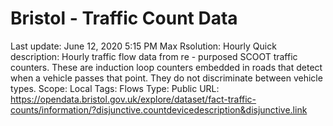 # Bristol - Traffic Count Data

Last update: June 12, 2020 5:15 PM
Max Rsolution: Hourly
Quick description: Hourly traffic flow data from re - purposed SCOOT traffic counters. These are induction loop counters embedded in roads that detect when a vehicle passes that point. They do not discriminate between vehicle types.
Scope: Local
Tags: Flows
Type: Public
URL: https://opendata.bristol.gov.uk/explore/dataset/fact-traffic-counts/information/?disjunctive.countdevicedescription&disjunctive.link